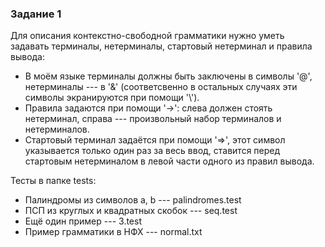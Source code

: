 ### Задание 1
Для описания контекстно-свободной грамматики нужно уметь задавать терминалы,
нетерминалы, стартовый нетерминал и правила вывода: 
* В моём языке терминалы должны быть заключены в символы '@', 
нетерминалы --- в '&' (соответсвенно в остальных случаях эти символы экранируются при помощи '\\').
* Правила задаются при помощи '->': слева должен стоять нетерминал, справа --- произвольный набор терминалов и нетерминалов.
* Стартовый терминал задаётся при помощи '=>', этот символ указывается только один раз за весь ввод, ставится перед стартовым нетерминалом в левой части одного из правил вывода.


Тесты в папке tests:
* Палиндромы из символов a, b --- palindromes.test
* ПСП из круглых и квадратных скобок --- seq.test
* Ещё один пример --- 3.test
* Пример грамматики в НФХ --- normal.txt

